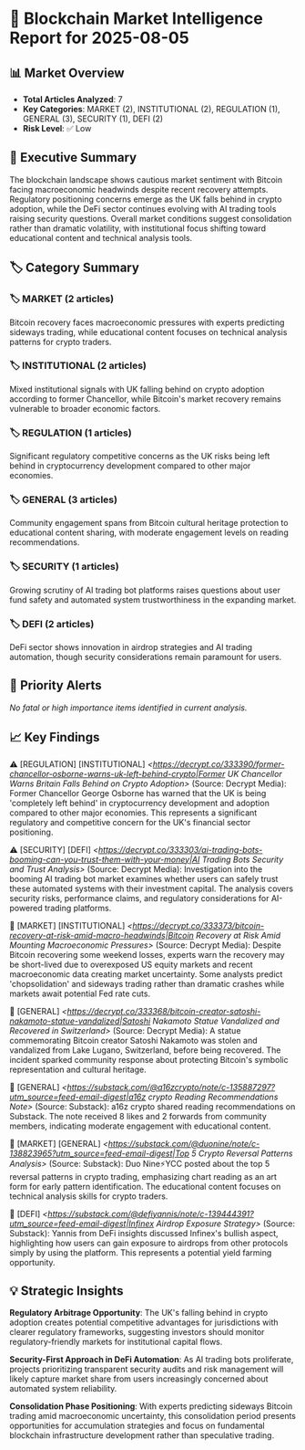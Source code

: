 # 🔗 Blockchain Market Intelligence Report for 2025-08-05

## 📊 Market Overview
- **Total Articles Analyzed**: 7
- **Key Categories**: MARKET (2), INSTITUTIONAL (2), REGULATION (1), GENERAL (3), SECURITY (1), DEFI (2)
- **Risk Level**: ✅ Low

## 🎯 Executive Summary
The blockchain landscape shows cautious market sentiment with Bitcoin facing macroeconomic headwinds despite recent recovery attempts. Regulatory positioning concerns emerge as the UK falls behind in crypto adoption, while the DeFi sector continues evolving with AI trading tools raising security questions. Overall market conditions suggest consolidation rather than dramatic volatility, with institutional focus shifting toward educational content and technical analysis tools.

## 🏷️ Category Summary
### 🏷️ MARKET (2 articles)
Bitcoin recovery faces macroeconomic pressures with experts predicting sideways trading, while educational content focuses on technical analysis patterns for crypto traders.

### 🏷️ INSTITUTIONAL (2 articles)
Mixed institutional signals with UK falling behind on crypto adoption according to former Chancellor, while Bitcoin's market recovery remains vulnerable to broader economic factors.

### 🏷️ REGULATION (1 articles)
Significant regulatory competitive concerns as the UK risks being left behind in cryptocurrency development compared to other major economies.

### 🏷️ GENERAL (3 articles)
Community engagement spans from Bitcoin cultural heritage protection to educational content sharing, with moderate engagement levels on reading recommendations.

### 🏷️ SECURITY (1 articles)
Growing scrutiny of AI trading bot platforms raises questions about user fund safety and automated system trustworthiness in the expanding market.

### 🏷️ DEFI (2 articles)
DeFi sector shows innovation in airdrop strategies and AI trading automation, though security considerations remain paramount for users.

## 🚨 Priority Alerts
*No fatal or high importance items identified in current analysis.*

## 📈 Key Findings

⚠️ [REGULATION] [INSTITUTIONAL] *<https://decrypt.co/333390/former-chancellor-osborne-warns-uk-left-behind-crypto|Former UK Chancellor Warns Britain Falls Behind on Crypto Adoption>* (Source: Decrypt Media): Former Chancellor George Osborne has warned that the UK is being 'completely left behind' in cryptocurrency development and adoption compared to other major economies. This represents a significant regulatory and competitive concern for the UK's financial sector positioning.

⚠️ [SECURITY] [DEFI] *<https://decrypt.co/333303/ai-trading-bots-booming-can-you-trust-them-with-your-money|AI Trading Bots Security and Trust Analysis>* (Source: Decrypt Media): Investigation into the booming AI trading bot market examines whether users can safely trust these automated systems with their investment capital. The analysis covers security risks, performance claims, and regulatory considerations for AI-powered trading platforms.

📄 [MARKET] [INSTITUTIONAL] *<https://decrypt.co/333373/bitcoin-recovery-at-risk-amid-macro-headwinds|Bitcoin Recovery at Risk Amid Mounting Macroeconomic Pressures>* (Source: Decrypt Media): Despite Bitcoin recovering some weekend losses, experts warn the recovery may be short-lived due to overexposed US equity markets and recent macroeconomic data creating market uncertainty. Some analysts predict 'chopsolidation' and sideways trading rather than dramatic crashes while markets await potential Fed rate cuts.

📄 [GENERAL] *<https://decrypt.co/333368/bitcoin-creator-satoshi-nakamoto-statue-vandalized|Satoshi Nakamoto Statue Vandalized and Recovered in Switzerland>* (Source: Decrypt Media): A statue commemorating Bitcoin creator Satoshi Nakamoto was stolen and vandalized from Lake Lugano, Switzerland, before being recovered. The incident sparked community response about protecting Bitcoin's symbolic representation and cultural heritage.

📄 [GENERAL] *<https://substack.com/@a16zcrypto/note/c-135887297?utm_source=feed-email-digest|a16z crypto Reading Recommendations Note>* (Source: Substack): a16z crypto shared reading recommendations on Substack. The note received 8 likes and 2 forwards from community members, indicating moderate engagement with educational content.

📄 [MARKET] [GENERAL] *<https://substack.com/@duonine/note/c-138823965?utm_source=feed-email-digest|Top 5 Crypto Reversal Patterns Analysis>* (Source: Substack): Duo Nine⚡YCC posted about the top 5 reversal patterns in crypto trading, emphasizing chart reading as an art form for early pattern identification. The educational content focuses on technical analysis skills for crypto traders.

📄 [DEFI] *<https://substack.com/@defiyannis/note/c-139444391?utm_source=feed-email-digest|Infinex Airdrop Exposure Strategy>* (Source: Substack): Yannis from DeFi insights discussed Infinex's bullish aspect, highlighting how users can gain exposure to airdrops from other protocols simply by using the platform. This represents a potential yield farming opportunity.

## 💡 Strategic Insights

**Regulatory Arbitrage Opportunity**: The UK's falling behind in crypto adoption creates potential competitive advantages for jurisdictions with clearer regulatory frameworks, suggesting investors should monitor regulatory-friendly markets for institutional capital flows.

**Security-First Approach in DeFi Automation**: As AI trading bots proliferate, projects prioritizing transparent security audits and risk management will likely capture market share from users increasingly concerned about automated system reliability.

**Consolidation Phase Positioning**: With experts predicting sideways Bitcoin trading amid macroeconomic uncertainty, this consolidation period presents opportunities for accumulation strategies and focus on fundamental blockchain infrastructure development rather than speculative trading.